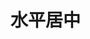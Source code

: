 <script setup>
import CustomComponent from "../components/center/horizontal-center.vue";
</script>

# 水平居中

<CustomComponent />

